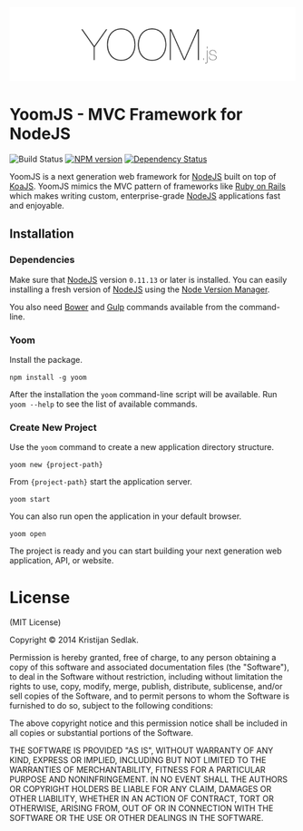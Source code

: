 ![YoomJS](https://raw.githubusercontent.com/xpepermint/yoomjs/master/logo.png)

# YoomJS - MVC Framework for NodeJS

![Build Status](https://travis-ci.org/xpepermint/yoomjs.svg?branch=master)
[![NPM version](https://badge.fury.io/js/yoom.svg)](http://badge.fury.io/js/yoom)
[![Dependency Status](https://gemnasium.com/xpepermint/yoomjs.svg)](https://gemnasium.com/xpepermint/yoomjs)

YoomJS is a next generation web framework for [NodeJS](http://nodejs.org/) built on top of [KoaJS](http://koajs.com/). YoomJS mimics the MVC pattern of frameworks like [Ruby on Rails](http://rubyonrails.org/) which makes writing custom, enterprise-grade [NodeJS](http://nodejs.org/) applications fast and enjoyable.

## Installation

### Dependencies

Make sure that [NodeJS](http://nodejs.org/) version `0.11.13` or later is installed. You can easily installing a fresh version of [NodeJS](http://nodejs.org/) using the [Node Version Manager](https://github.com/creationix/nvm).

You also need [Bower](http://www.bowserjs.org/) and [Gulp](http://gulpjs.com/) commands available from the command-line.

### Yoom

Install the package.

```
npm install -g yoom
```

After the installation the `yoom` command-line script will be available. Run `yoom --help` to see the list of available commands.

### Create New Project

Use the `yoom` command to create a new application directory structure.

```
yoom new {project-path}
```

From `{project-path}` start the application server.

```
yoom start
```

You can also run open the application in your default browser.

```
yoom open
```

The project is ready and you can start building your next generation web application, API, or website.


# License

(MIT License)

Copyright © 2014 Kristijan Sedlak.

Permission is hereby granted, free of charge, to any person obtaining a copy of this software and associated documentation files (the "Software"), to deal in the Software without restriction, including without limitation the rights to use, copy, modify, merge, publish, distribute, sublicense, and/or sell copies of the Software, and to permit persons to whom the Software is furnished to do so, subject to the following conditions:

The above copyright notice and this permission notice shall be included in all copies or substantial portions of the Software.

THE SOFTWARE IS PROVIDED "AS IS", WITHOUT WARRANTY OF ANY KIND, EXPRESS OR IMPLIED, INCLUDING BUT NOT LIMITED TO THE WARRANTIES OF MERCHANTABILITY, FITNESS FOR A PARTICULAR PURPOSE AND NONINFRINGEMENT. IN NO EVENT SHALL THE AUTHORS OR COPYRIGHT HOLDERS BE LIABLE FOR ANY CLAIM, DAMAGES OR OTHER LIABILITY, WHETHER IN AN ACTION OF CONTRACT, TORT OR OTHERWISE, ARISING FROM, OUT OF OR IN CONNECTION WITH THE SOFTWARE OR THE USE OR OTHER DEALINGS IN THE SOFTWARE.



<!--

## TO-DO / NOTES

* emit events .on()

* Cookies & session: http://koajs.com/#app-keys-
* Logging: http://koajs.com/#error-handling (winston)
* caching views (in memory)
* memory as default db

* HowTo KoaJS: https://github.com/koajs/examples, https://github.com/koajs/workshop
* Nginx as proxy
* doc: https://readthedocs.org/
* deployment: https://www.npmjs.org/package/forever
* deploy to heroku
* video doc like https://github.com/floatdrop/gulp-watch
* funding https://pledgie.com/
* add in a docs that you can do `alias node='node --harmony'`
* Run Multiple HTTP instances: http://koajs.com/#app-listen-
* Node cluster

## Features
* on top of koa
* middlewares
* MVC
* models
* controllers
* routes
* multiple connectors
* settings
* mongodb with mongoose
* we don't want to be limited to the style of database request (different modules, not trying to imitate like waterline because you loos flexability and db features)
* per-model database connection support
* command-line generators
* customize boot
* extend gulp task
* gulp: gulp {task}
* npm: npm install {package} --save
* bower: bower install {package} --save
* livereload: https://chrome.google.com/webstore/detail/livereload/jnihajbhpnppcggbcgedagnkighmdlei
* streams, gulp
* default assets coffee, less, lesshat
* extendable assets pipeline
* renderers
* tasks are streams so you can pipe them all
* API response codes
- GET, found = 200
- GET, notfound = 204
- GET, route not found = 404
- POST, ok, 201
- /PUT/DELETE, ok, 200
- POST/PUT/DELETE, not found, 505
-->
